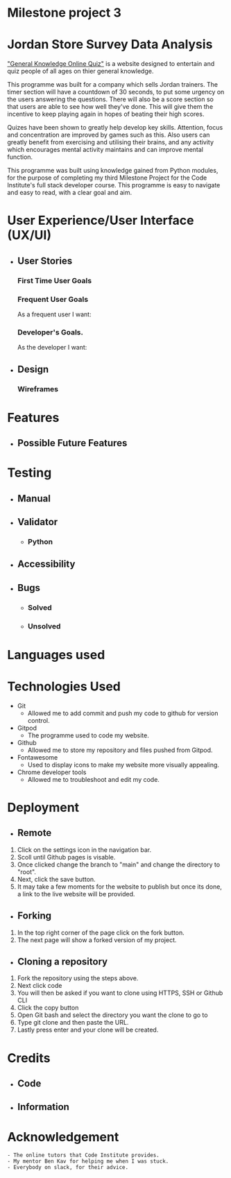 # Milestone project 3
# Jordan Store Survey Data Analysis

["General Knowledge Online Quiz"](https://ndanema98.github.io/Online-quiz/) is a website designed to entertain and quiz people of all ages on thier general knowledge. 

This programme was built for a company which sells Jordan trainers. 
The timer section will have a countdown of 30 seconds, to put some urgency on the users answering the questions. There will also be a score section so that users are able to see how well they've done. This will give them the incentive to keep playing again in hopes of beating their high scores.

Quizes have been shown to greatly help develop key skills. Attention, focus and concentration are improved by games such as this. Also users can greatly benefit from exercising and utilising their brains, and any activity which encourages mental activity maintains and can improve mental function.


This programme was built using knowledge gained from Python modules, for the purpose of completing my third Milestone Project for the Code Institute's full stack developer course. This programme is easy to navigate and easy to read, with a clear goal and aim. 


 # User Experience/User Interface (UX/UI)

 - ## User Stories
   ### First Time User Goals
   
   
   ### Frequent User Goals
   As a frequent user I want:
   

   ### Developer's Goals.
   As the developer I want:
   
 
 - ## Design 
   ### Wireframes
   

 # Features


 - ## Possible Future Features
   
    
 # Testing 
 - ## Manual 
   

 - ## Validator 

   - ### Python
     

  - ## Accessibility 
    
  
- ## Bugs 
   - ### Solved 
    

   - ### Unsolved 
     
      
 # Languages used 


 # Technologies Used 
   - Git 
     - Allowed me to add commit and push my code to github for version control. 
   - Gitpod 
     - The programme used to code my website.
   - Github 
     - Allowed me to store my repository and files pushed from Gitpod.
   - Fontawesome 
     - Used to display icons to make my website more visually appealing. 
   - Chrome developer tools 
     - Allowed me to troubleshoot and edit my code.
   
  

 # Deployment
  - ## Remote 
   1. Click on the settings icon in the navigation bar.
   2. Scoll until Github pages is visable.
   3. Once clicked change the branch to "main" and change the directory to "root". 
   4. Next, click the save button. 
   5. It may take a few moments for the website to publish but once its done, a link to the live website will be provided. 

  - ## Forking
   1. In the top right corner of the page click on the fork button. 
   2. The next page will show a forked version of my project. 

  - ## Cloning a repository
   1. Fork the repository using the steps above. 
   2. Next click code 
   3. You will then be asked if you want to clone using HTTPS, SSH or Github CLI
   4. Click the copy button
   5. Open Git bash and select the directory you want the clone to go to
   6. Type git clone and then paste the URL. 
   7. Lastly press enter and your clone will be created. 

 # Credits
 - ## Code
   

 - ## Information 
   

 # Acknowledgement 
    - The online tutors that Code Institute provides. 
    - My mentor Ben Kav for helping me when I was stuck. 
    - Everybody on slack, for their advice. 

